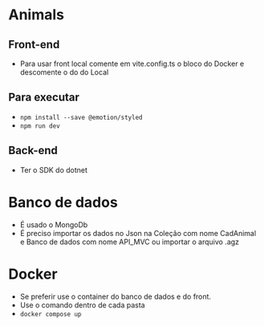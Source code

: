 # Animals
## Front-end
- Para usar front local comente em vite.config.ts o bloco do Docker e descomente o do do Local
## Para executar
- ``npm install --save @emotion/styled``
- ``npm run dev``

## Back-end
- Ter o SDK do dotnet

# Banco de dados
- É usado o MongoDb
- É preciso importar os dados no Json na Coleção com nome CadAnimal e Banco de dados com nome API_MVC ou importar o arquivo .agz
  
# Docker
- Se preferir use o container do banco de dados e do front.
- Use o comando dentro de cada pasta
- ```docker compose up```
